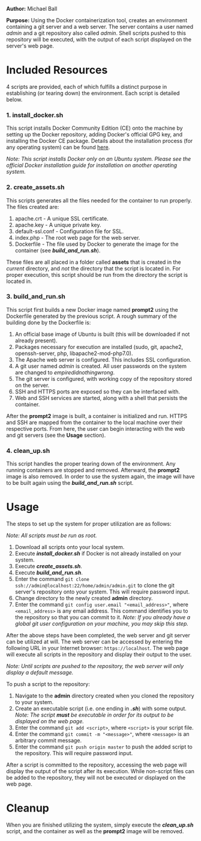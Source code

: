 **Author:** Michael Ball

**Purpose:** Using the Docker containerization tool, creates an environment containing a git server and a web server. The server contains a user named *admin* and a git repository also called *admin*. Shell scripts pushed to this repository will be executed, with the output of each script displayed on the server's web page.

# Included Resources
4 scripts are provided, each of which fulfills a distinct purpose in establishing (or tearing down) the environment. Each script is detailed below.

### 1. install_docker.sh
This script installs Docker Community Edition (CE) onto the machine by setting up the Docker repository, adding Docker's official GPG key, and installing the Docker CE package. Details about the installation process (for any operating system) can be found [here](https://docs.docker.com/install/linux/docker-ce/ubuntu/ "Docker Official Installation Document").

*Note: This script installs Docker only on an Ubuntu system. Please see the official Docker installation guide for installation on another operating system.*
### 2. create_assets.sh
This scripts generates all the files needed for the container to run properly. The files created are:
1. apache.crt - A unique SSL certificate.
2. apache.key - A unique private key.
3. default-ssl.conf - Configuration file for SSL.
4. index.php - The root web page for the web server.
5. Dockerfile - The file used by Docker to generate the image for the container (see _**build_and_run.sh**_).

These files are all placed in a folder called **assets** that is created in the *current* directory, and *not* the directory that the script is located in. For proper execution, this script should be run from the directory the script is located in.
### 3. build_and_run.sh
This script first builds a new Docker image named **prompt2** using the Dockerfile generated by the previous script. A rough summary of the building done by the Dockerfile is:
1. An official base image of Ubuntu is built (this will be downloaded if not already present).
2. Packages necessary for execution are installed (sudo, git, apache2, openssh-server, php, libapache2-mod-php7.0).
3. The Apache web server is configured. This includes SSL configuration.
4. A git user named *admin* is created. All user passwords on the system are changed to *empiredidnothingwrong*.
5. The git server is configured, with working copy of the repository stored on the server.
6. SSH and HTTPS ports are exposed so they can be interfaced with.
7. Web and SSH services are started, along with a shell that persists the container.

After the **prompt2** image is built, a container is initialized and run. HTTPS and SSH are mapped from the container to the local machine over their respective ports. From here, the user can begin interacting with the web and git servers (see the **Usage** section).

### 4. clean_up.sh

This script handles the proper tearing down of the environment. Any running containers are stopped and removed. Afterward, the **prompt2** image is also removed. In order to use the system again, the image will have to be built again using the _**build_and_run.sh**_ script.

# Usage
The steps to set up the system for proper utilization are as follows:

*Note: All scripts must be run as root.*
1. Download all scripts onto your local system.
2. Execute _**install_docker.sh**_ if Docker is not already installed on your system.
3. Execute _**create_assets.sh**_.
4. Execute _**build_and_run.sh**_.
5. Enter the command `git clone ssh://admin@localhost:22/home/admin/admin.git` to clone the git server's repository onto your system. This will require password input.
6. Change directory to the newly created **admin** directory.
7. Enter the command `git config user.email "<email_address>"`, where `<email_address>` is any email address. This command identifies you to the repository so that you can commit to it. *Note: If you already have a global git user configuration on your machine, you may skip this step.*

After the above steps have been completed, the web server and git server can be utilized at will. The web server can be accessed by entering the following URL in your Internet browser: `https://localhost`. The web page will execute all scripts in the repository and display their output to the user.

*Note: Until scripts are pushed to the repository, the web server will only display a default message.*

To push a script to the repository:
1. Navigate to the **admin** directory created when you cloned the repository to your system.
2. Create an executable script (i.e. one ending in _**.sh**_) with some output.
   *Note: The script __must__ be executable in order for its output to be displayed on the web page.*
4. Enter the command `git add <script>`, where `<script>` is your script file.
5. Enter the command `git commit -m "<message>"`, where `<message>` is an arbitrary commit message.
6. Enter the command `git push origin master` to push the added script to the repository. This will require password input.

After a script is committed to the repository, accessing the web page will display the output of the script after its execution. While non-script files can be added to the repository, they will not be executed or displayed on the web page.

# Cleanup
When you are finished utilizing the system, simply execute the _**clean_up.sh**_ script, and the container as well as the **prompt2** image will be removed.
